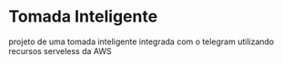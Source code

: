 # Tomada Inteligente
projeto de uma tomada inteligente integrada com o telegram utilizando recursos serveless da AWS
